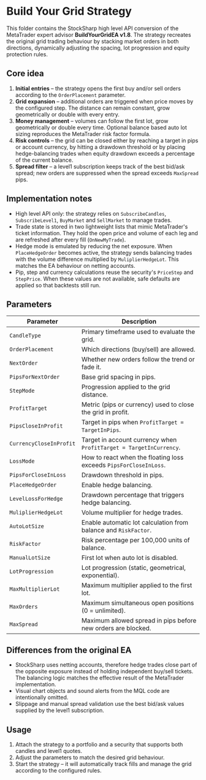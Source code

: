 # Build Your Grid Strategy

This folder contains the StockSharp high level API conversion of the MetaTrader expert advisor **BuildYourGridEA v1.8**. The strategy recreates the original grid trading behaviour by stacking market orders in both directions, dynamically adjusting the spacing, lot progression and equity protection rules.

## Core idea

1. **Initial entries** – the strategy opens the first buy and/or sell orders according to the `OrderPlacement` parameter.
2. **Grid expansion** – additional orders are triggered when price moves by the configured step. The distance can remain constant, grow geometrically or double with every entry.
3. **Money management** – volumes can follow the first lot, grow geometrically or double every time. Optional balance based auto lot sizing reproduces the MetaTrader risk factor formula.
4. **Risk controls** – the grid can be closed either by reaching a target in pips or account currency, by hitting a drawdown threshold or by placing hedge-balancing trades when equity drawdown exceeds a percentage of the current balance.
5. **Spread filter** – a level1 subscription keeps track of the best bid/ask spread; new orders are suppressed when the spread exceeds `MaxSpread` pips.

## Implementation notes

- High level API only: the strategy relies on `SubscribeCandles`, `SubscribeLevel1`, `BuyMarket` and `SellMarket` to manage trades.
- Trade state is stored in two lightweight lists that mimic MetaTrader's ticket information. They hold the open price and volume of each leg and are refreshed after every fill (`OnNewMyTrade`).
- Hedge mode is emulated by reducing the net exposure. When `PlaceHedgeOrder` becomes active, the strategy sends balancing trades with the volume difference multiplied by `MuliplierHedgeLot`. This matches the EA behaviour on netting accounts.
- Pip, step and currency calculations reuse the security's `PriceStep` and `StepPrice`. When these values are not available, safe defaults are applied so that backtests still run.

## Parameters

| Parameter | Description |
| --- | --- |
| `CandleType` | Primary timeframe used to evaluate the grid. |
| `OrderPlacement` | Which directions (buy/sell) are allowed. |
| `NextOrder` | Whether new orders follow the trend or fade it. |
| `PipsForNextOrder` | Base grid spacing in pips. |
| `StepMode` | Progression applied to the grid distance. |
| `ProfitTarget` | Metric (pips or currency) used to close the grid in profit. |
| `PipsCloseInProfit` | Target in pips when `ProfitTarget = TargetInPips`. |
| `CurrencyCloseInProfit` | Target in account currency when `ProfitTarget = TargetInCurrency`. |
| `LossMode` | How to react when the floating loss exceeds `PipsForCloseInLoss`. |
| `PipsForCloseInLoss` | Drawdown threshold in pips. |
| `PlaceHedgeOrder` | Enable hedge balancing. |
| `LevelLossForHedge` | Drawdown percentage that triggers hedge balancing. |
| `MuliplierHedgeLot` | Volume multiplier for hedge trades. |
| `AutoLotSize` | Enable automatic lot calculation from balance and `RiskFactor`. |
| `RiskFactor` | Risk percentage per 100,000 units of balance. |
| `ManualLotSize` | First lot when auto lot is disabled. |
| `LotProgression` | Lot progression (static, geometrical, exponential). |
| `MaxMultiplierLot` | Maximum multiplier applied to the first lot. |
| `MaxOrders` | Maximum simultaneous open positions (0 = unlimited). |
| `MaxSpread` | Maximum allowed spread in pips before new orders are blocked. |

## Differences from the original EA

- StockSharp uses netting accounts, therefore hedge trades close part of the opposite exposure instead of holding independent buy/sell tickets. The balancing logic matches the effective result of the MetaTrader implementation.
- Visual chart objects and sound alerts from the MQL code are intentionally omitted.
- Slippage and manual spread validation use the best bid/ask values supplied by the level1 subscription.

## Usage

1. Attach the strategy to a portfolio and a security that supports both candles and level1 quotes.
2. Adjust the parameters to match the desired grid behaviour.
3. Start the strategy – it will automatically track fills and manage the grid according to the configured rules.

